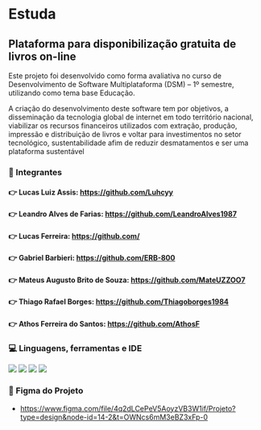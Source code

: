 # Estuda

## Plataforma para disponibilização gratuita de livros on-line

<p>

Este projeto foi desenvolvido como forma avaliativa no curso de Desenvolvimento de Software Multiplataforma (DSM) – 1º semestre, utilizando como tema base Educação.
</p>

<p>
A criação do desenvolvimento deste software tem por objetivos, a disseminação da tecnologia global de internet em todo território nacional, viabilizar os recursos financeiros utilizados com extração, produção, impressão e distribuição de livros e voltar para investimentos no setor tecnológico, sustentabilidade afim de reduzir desmatamentos e ser uma plataforma sustentável

</p>


### :space_invader: Integrantes

#### :point_right: Lucas Luiz Assis: https://github.com/Luhcyy
#### :point_right: Leandro Alves de Farias: https://github.com/LeandroAlves1987 
#### :point_right: Lucas Ferreira: https://github.com/
#### :point_right: Gabriel Barbieri: https://github.com/ERB-800
#### :point_right: Mateus Augusto Brito de Souza: https://github.com/MateUZZOO7
#### :point_right: Thiago Rafael Borges: https://github.com/Thiagoborges1984
#### :point_right: Athos Ferreira do Santos: https://github.com/AthosF


### :computer: Linguagens, ferramentas e IDE

<p>
<a>
<img src=https://img.shields.io/badge/html5-151515.svg?style=for-the-badge&logo=html5&logoColor=white/>
<img src=https://img.shields.io/badge/css3-151515.svg?style=for-the-badge&logo=css3&logoColor=white/>
<img src=https://img.shields.io/badge/Visual%20Studio%20Code-151515.svg?style=for-the-badge&logo=visual-studio-code&logoColor=white/>
 <img src=https://img.shields.io/badge/figma-151515.svg?style=for-the-badge&logo=figma&logoColor=white/>
</a>

 ### :pencil: Figma do Projeto
 
 - https://www.figma.com/file/4q2dLCePeV5AoyzVB3W1if/Projeto?type=design&node-id=14-2&t=OWNcs6mM3eBZ3xFp-0
 
  
      
